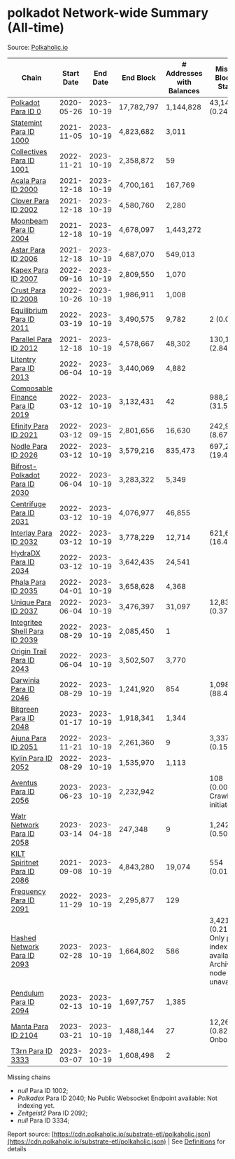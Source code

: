 # polkadot Network-wide Summary (All-time)

Source: [Polkaholic.io](https://polkaholic.io)


| Chain            | Start Date | End Date | End Block | # Addresses with Balances | Missing Blocks / Status |
| ---------------- | ---------- | ---------| --------- | ------------------------- | ----------------------- |
| [Polkadot Para ID 0](/polkadot/0-polkadot) | 2020-05-26 | 2023-10-19 | 17,782,797 |  1,144,828 | 43,143 (0.24%)  |
| [Statemint Para ID 1000](/polkadot/1000-statemint) | 2021-11-05 | 2023-10-19 | 4,823,682 |  3,011 |    |
| [Collectives Para ID 1001](/polkadot/1001-collectives) | 2022-11-21 | 2023-10-19 | 2,358,872 |  59 |    |
| [Acala Para ID 2000](/polkadot/2000-acala) | 2021-12-18 | 2023-10-19 | 4,700,161 |  167,769 |    |
| [Clover Para ID 2002](/polkadot/2002-clover) | 2021-12-18 | 2023-10-19 | 4,580,760 |  2,280 |    |
| [Moonbeam Para ID 2004](/polkadot/2004-moonbeam) | 2021-12-18 | 2023-10-19 | 4,678,097 |  1,443,272 |    |
| [Astar Para ID 2006](/polkadot/2006-astar) | 2021-12-18 | 2023-10-19 | 4,687,070 |  549,013 |    |
| [Kapex Para ID 2007](/polkadot/2007-kapex) | 2022-09-16 | 2023-10-19 | 2,809,550 |  1,070 |    |
| [Crust Para ID 2008](/polkadot/2008-crust) | 2022-10-26 | 2023-10-19 | 1,986,911 |  1,008 |    |
| [Equilibrium Para ID 2011](/polkadot/2011-equilibrium) | 2022-03-19 | 2023-10-19 | 3,490,575 |  9,782 | 2 (0.00%)  |
| [Parallel Para ID 2012](/polkadot/2012-parallel) | 2021-12-18 | 2023-10-19 | 4,578,667 |  48,302 | 130,116 (2.84%)  |
| [Litentry Para ID 2013](/polkadot/2013-litentry) | 2022-06-04 | 2023-10-19 | 3,440,069 |  4,882 |    |
| [Composable Finance Para ID 2019](/polkadot/2019-composable) | 2022-03-12 | 2023-10-19 | 3,132,431 |  42 | 988,228 (31.55%)  |
| [Efinity Para ID 2021](/polkadot/2021-efinity) | 2022-03-12 | 2023-09-15 | 2,801,656 |  16,630 | 242,949 (8.67%)  |
| [Nodle Para ID 2026](/polkadot/2026-nodle) | 2022-03-12 | 2023-10-19 | 3,579,216 |  835,473 | 697,249 (19.48%)  |
| [Bifrost-Polkadot Para ID 2030](/polkadot/2030-bifrost-dot) | 2022-06-04 | 2023-10-19 | 3,283,322 |  5,349 |    |
| [Centrifuge Para ID 2031](/polkadot/2031-centrifuge) | 2022-03-12 | 2023-10-19 | 4,076,977 |  46,855 |    |
| [Interlay Para ID 2032](/polkadot/2032-interlay) | 2022-03-12 | 2023-10-19 | 3,778,229 |  12,714 | 621,626 (16.45%)  |
| [HydraDX Para ID 2034](/polkadot/2034-hydradx) | 2022-03-12 | 2023-10-19 | 3,642,435 |  24,541 |    |
| [Phala Para ID 2035](/polkadot/2035-phala) | 2022-04-01 | 2023-10-19 | 3,658,628 |  4,368 |    |
| [Unique Para ID 2037](/polkadot/2037-unique) | 2022-06-04 | 2023-10-19 | 3,476,397 |  31,097 | 12,839 (0.37%)  |
| [Integritee Shell Para ID 2039](/polkadot/2039-integritee-shell) | 2022-08-29 | 2023-10-19 | 2,085,450 |  1 |    |
| [Origin Trail Para ID 2043](/polkadot/2043-origintrail) | 2022-06-04 | 2023-10-19 | 3,502,507 |  3,770 |    |
| [Darwinia Para ID 2046](/polkadot/2046-darwinia) | 2022-08-29 | 2023-10-19 | 1,241,920 |  854 | 1,098,047 (88.42%)  |
| [Bitgreen Para ID 2048](/polkadot/2048-bitgreen) | 2023-01-17 | 2023-10-19 | 1,918,341 |  1,344 |    |
| [Ajuna Para ID 2051](/polkadot/2051-ajuna) | 2022-11-21 | 2023-10-19 | 2,261,360 |  9 | 3,337 (0.15%)  |
| [Kylin Para ID 2052](/polkadot/2052-kylin) | 2022-08-29 | 2023-10-19 | 1,535,970 |  1,113 |    |
| [Aventus Para ID 2056](/polkadot/2056-aventus) | 2023-06-23 | 2023-10-19 | 2,232,942 |   | 108 (0.00%) Crawling initiated |
| [Watr Network Para ID 2058](/polkadot/2058-watr) | 2023-03-14 | 2023-04-18 | 247,348 |  9 | 1,242 (0.50%)  |
| [KILT Spiritnet Para ID 2086](/polkadot/2086-kilt) | 2021-09-08 | 2023-10-19 | 4,843,280 |  19,074 | 554 (0.01%)  |
| [Frequency Para ID 2091](/polkadot/2091-frequency) | 2022-11-29 | 2023-10-19 | 2,295,877 |  129 |    |
| [Hashed Network Para ID 2093](/polkadot/2093-hashed) | 2023-02-28 | 2023-10-19 | 1,664,802 |  586 | 3,421 (0.21%) Only partial index available: Archive node unavailable |
| [Pendulum Para ID 2094](/polkadot/2094-pendulum) | 2023-02-13 | 2023-10-19 | 1,697,757 |  1,385 |    |
| [Manta Para ID 2104](/polkadot/2104-manta) | 2023-03-21 | 2023-10-19 | 1,488,144 |  27 | 12,262 (0.82%) Onboarding |
| [T3rn Para ID 3333](/polkadot/3333-t3rn) | 2023-03-07 | 2023-10-19 | 1,608,498 |  2 |    |

Missing chains


* *null* Para ID 1002; 
* *Polkadex* Para ID 2040; No Public Websocket Endpoint available: Not indexing yet.
* *Zeitgeist2* Para ID 2092; 
* *null* Para ID 3334; 

Report source: [https://cdn.polkaholic.io/substrate-etl/polkaholic.json](https://cdn.polkaholic.io/substrate-etl/polkaholic.json) | See [Definitions](/DEFINITIONS.md) for details
